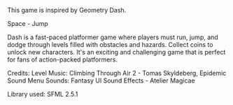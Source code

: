 This game is inspired by Geometry Dash. 

Space - Jump

Dash is a fast-paced platformer game where players must run, jump, and 
dodge through levels filled with obstacles and hazards. Collect coins 
to unlock new characters. It's an exciting and challenging
game that is perfect for fans of action-packed platformers.

Credits:
Level Music: Climbing Through Air 2 - Tomas Skyldeberg, Epidemic Sound
Menu Sounds: Fantasy UI Sound Effects - Atelier Magicae

Library used: SFML 2.5.1